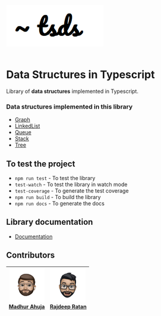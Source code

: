 
<div><img src="./assets/tsdslogo.png" /></div>
<br>

# Data Structures in Typescript 
Library of **data structures** implemented in Typescript.

### Data structures implemented in this library
- [Graph](https://teknowmads.github.io/classes/Graph.html)
- [LinkedList](https://teknowmads.github.io/classes/LinkedList.html)
- [Queue](https://teknowmads.github.io/classes/Queue.html)
- [Stack](https://teknowmads.github.io/classes/Stack.html)
- [Tree](https://teknowmads.github.io/classes/Tree.html)
## To test the project
- `npm run test` - To test the library
- `test-watch` - To test the library in watch mode
- `test-coverage` - To generate the test coverage
- `npm run build` - To build the library
- `npm run docs` - To generate the docs

## Library documentation
- [Documentation](https://teknowmads.github.io/index.html)

## Contributors
| <img src="./assets/contributor_pics/madhur_avatar.png" width="95"/> <br> <a href="https://github.com/madhurahuja">Madhur Ahuja</a>        |  <img src="./assets/contributor_pics/rajdeep_avatar.png" width="95"/>  <br> <a href="https://github.com/rajdeepratan">Rajdeep Ratan</a>          |
| ------------- |:------------- |
     




